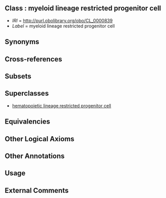 
## Class : myeloid lineage restricted progenitor cell

 * *IRI* = http://purl.obolibrary.org/obo/CL_0000839
 * *Label* = myeloid lineage restricted progenitor cell

## Synonyms


## Cross-references


## Subsets


## Superclasses

 * [hematopoietic lineage restricted progenitor cell](../../CL/31/CL_0002031.md)

## Equivalencies


## Other Logical Axioms


## Other Annotations


## Usage


## External Comments

